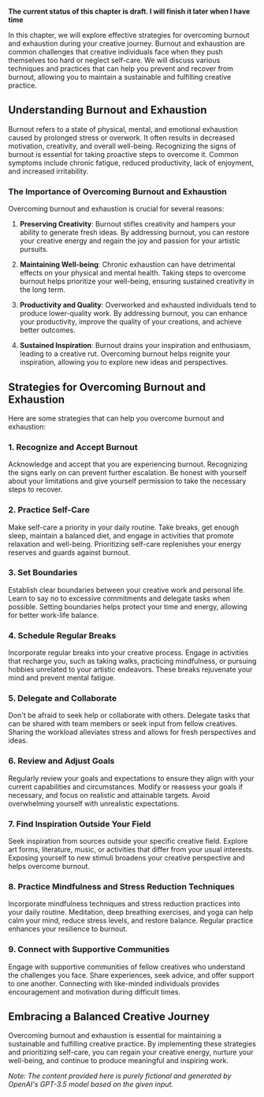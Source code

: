 **The current status of this chapter is draft. I will finish it later when I have time**

In this chapter, we will explore effective strategies for overcoming burnout and exhaustion during your creative journey. Burnout and exhaustion are common challenges that creative individuals face when they push themselves too hard or neglect self-care. We will discuss various techniques and practices that can help you prevent and recover from burnout, allowing you to maintain a sustainable and fulfilling creative practice.

Understanding Burnout and Exhaustion
------------------------------------

Burnout refers to a state of physical, mental, and emotional exhaustion caused by prolonged stress or overwork. It often results in decreased motivation, creativity, and overall well-being. Recognizing the signs of burnout is essential for taking proactive steps to overcome it. Common symptoms include chronic fatigue, reduced productivity, lack of enjoyment, and increased irritability.

### The Importance of Overcoming Burnout and Exhaustion

Overcoming burnout and exhaustion is crucial for several reasons:

1. **Preserving Creativity**: Burnout stifles creativity and hampers your ability to generate fresh ideas. By addressing burnout, you can restore your creative energy and regain the joy and passion for your artistic pursuits.

2. **Maintaining Well-being**: Chronic exhaustion can have detrimental effects on your physical and mental health. Taking steps to overcome burnout helps prioritize your well-being, ensuring sustained creativity in the long term.

3. **Productivity and Quality**: Overworked and exhausted individuals tend to produce lower-quality work. By addressing burnout, you can enhance your productivity, improve the quality of your creations, and achieve better outcomes.

4. **Sustained Inspiration**: Burnout drains your inspiration and enthusiasm, leading to a creative rut. Overcoming burnout helps reignite your inspiration, allowing you to explore new ideas and perspectives.

Strategies for Overcoming Burnout and Exhaustion
------------------------------------------------

Here are some strategies that can help you overcome burnout and exhaustion:

### 1. **Recognize and Accept Burnout**

Acknowledge and accept that you are experiencing burnout. Recognizing the signs early on can prevent further escalation. Be honest with yourself about your limitations and give yourself permission to take the necessary steps to recover.

### 2. **Practice Self-Care**

Make self-care a priority in your daily routine. Take breaks, get enough sleep, maintain a balanced diet, and engage in activities that promote relaxation and well-being. Prioritizing self-care replenishes your energy reserves and guards against burnout.

### 3. **Set Boundaries**

Establish clear boundaries between your creative work and personal life. Learn to say no to excessive commitments and delegate tasks when possible. Setting boundaries helps protect your time and energy, allowing for better work-life balance.

### 4. **Schedule Regular Breaks**

Incorporate regular breaks into your creative process. Engage in activities that recharge you, such as taking walks, practicing mindfulness, or pursuing hobbies unrelated to your artistic endeavors. These breaks rejuvenate your mind and prevent mental fatigue.

### 5. **Delegate and Collaborate**

Don't be afraid to seek help or collaborate with others. Delegate tasks that can be shared with team members or seek input from fellow creatives. Sharing the workload alleviates stress and allows for fresh perspectives and ideas.

### 6. **Review and Adjust Goals**

Regularly review your goals and expectations to ensure they align with your current capabilities and circumstances. Modify or reassess your goals if necessary, and focus on realistic and attainable targets. Avoid overwhelming yourself with unrealistic expectations.

### 7. **Find Inspiration Outside Your Field**

Seek inspiration from sources outside your specific creative field. Explore art forms, literature, music, or activities that differ from your usual interests. Exposing yourself to new stimuli broadens your creative perspective and helps overcome burnout.

### 8. **Practice Mindfulness and Stress Reduction Techniques**

Incorporate mindfulness techniques and stress reduction practices into your daily routine. Meditation, deep breathing exercises, and yoga can help calm your mind, reduce stress levels, and restore balance. Regular practice enhances your resilience to burnout.

### 9. **Connect with Supportive Communities**

Engage with supportive communities of fellow creatives who understand the challenges you face. Share experiences, seek advice, and offer support to one another. Connecting with like-minded individuals provides encouragement and motivation during difficult times.

Embracing a Balanced Creative Journey
-------------------------------------

Overcoming burnout and exhaustion is essential for maintaining a sustainable and fulfilling creative practice. By implementing these strategies and prioritizing self-care, you can regain your creative energy, nurture your well-being, and continue to produce meaningful and inspiring work.

*Note: The content provided here is purely fictional and generated by OpenAI's GPT-3.5 model based on the given input.*

